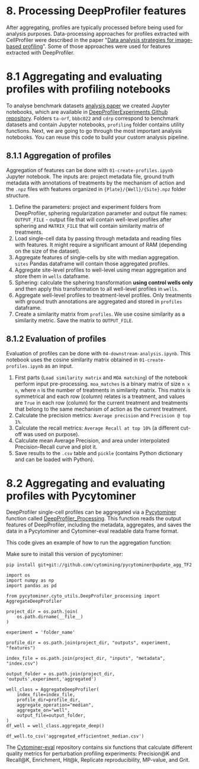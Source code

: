 # 8. Processing DeepProfiler features

After aggregating, profiles are typically processed before being used for analysis purposes. 
Data-processing approaches for profiles extracted with CellProfiler were described in the paper "[Data analysis strategies for image-based profiling](https://doi.org/10.1038/nmeth.4397)". Some of those approaches were used for features extracted with DeepProfiler.

# 8.1 Aggregating and evaluating profiles with profiling notebooks

To analyse benchmark datasets [analysis paper](https://www.biorxiv.org/content/10.1101/2022.08.12.503783v1.full) we created Jupyter notebooks, which are available in [DeepProfilerExperiments Github repository](https://github.com/broadinstitute/DeepProfilerExperiments). Folders `ta-orf`, `bbbc022` and `cdrp` correspond to benchmark datasets and contain Jupyter notebooks, `profiling` folder contains utility functions. 
Next, we are going to go through the most important analysis notebooks. You can reuse this code to build your custom analysis pipeline.


## 8.1.1 Aggregation of profiles

Aggregation of features can be done with `01-create-profiles.ipynb` Jupyter notebook. The inputs are: project metadata 
file, ground truth metadata with annotations of treatments by the mechanism of action and the `.npz` files with features organized in `{Plate}/{Well}/{Site}.npz` folder structure. 

1. Define the parameters: project and experiment folders from DeepProfiler, sphering regularization parameter and output file names: `OUTPUT_FILE` - output file that will contain well-level profiles after sphering and `MATRIX_FILE` that will contain similarity matrix of treatments.
2. Load single-cell data by passing through metadata and reading files with features. It might require a significant amount of RAM (depending on the size of the dataset).
3. Aggregate features of single-cells by site with median aggregation. `sites` Pandas dataframe will contain those aggregated profiles.
4. Aggregate site-level profiles to well-level using mean aggregation and store them in `wells` dataframe. 
5. Sphering: calculate the sphering transformation **using control wells only** and then apply this transformation to all well-level profiles in `wells`.
6. Aggregate well-level profiles to treatment-level profiles. Only treatments with ground truth annotations are aggregated and stored in `profiles` dataframe.
7. Create a similarity matrix from `profiles`. We use cosine similarity as a similarity metric. Save the matrix to `OUTPUT_FILE`.


## 8.1.2 Evaluation of profiles

Evaluation of profiles can be done with `04-downstream-analysis.ipynb`. This notebook uses the cosine similarity matrix 
obtained in `01-create-profiles.ipynb` as an input. 
1. First parts (`Load similarity matrix` and `MOA matching`) of the notebook perform input pre-processing. `moa_matches` 
   is a binary matrix of size `n x n`, where `n` is the number of treatments in similarity matrix. This matrix is symmetrical 
   and each row (column) relates is a treatment, and values are `True` in each row (column) for the current treatment and 
   treatments that belong to the same mechanism of action as the current treatment.
2. Calculate the precision metrics: `Average precision` and `Precision @ top 1%`. 
3. Calculate the recall metrics: `Average Recall at top 10%` (a different cut-off was used on purpose). 
4. Calculate mean Average Precision, and area under interpolated Precision-Recall curve and plot it. 
5. Save results to the `.csv` table and `pickle` (contains Python dictionary and can be loaded with Python). 

# 8.2 Aggregating and evaluating profiles with Pycytominer

DeepProfiler single-cell profiles can be aggregated via a [Pycytominer](https://github.com/cytomining/pycytominer) 
function called [DeepProfiler_Processing](https://github.com/cytomining/pycytominer/blob/master/pycytominer/cyto_utils/DeepProfiler_processing.py). 
This function reads the output features of DeepProfiler, including the metadata, aggregates, and saves the data in a Pycytominer and Cytominer-eval readable data frame format.

This code gives an example of how to run the aggregation function:

Make sure to install this version of pycytominer:


```
pip install git+git://github.com/cytomining/pycytominer@update_agg_TF2

import os
import numpy as np
import pandas as pd

from pycytominer.cyto_utils.DeepProfiler_processing import AggregateDeepProfiler

project_dir = os.path.join(
    os.path.dirname(__file__)
)

experiment = 'folder_name'

profile_dir = os.path.join(project_dir, "outputs", experiment, "features")

index_file = os.path.join(project_dir, "inputs", "metadata", "index.csv")

output_folder = os.path.join(project_dir, 'outputs',experiment,'aggregated')

well_class = AggregateDeepProfiler(
    index_file=index_file,
    profile_dir=profile_dir,
    aggregate_operation="median",
    aggregate_on="well",
    output_file=output_folder,
)
df_well = well_class.aggregate_deep()

df_well.to_csv('aggregated_efficientnet_median.csv')
```

The [Cytominer-eval](https://github.com/cytomining/cytominer-eval) repository contains six functions that calculate different quality metrics for perturbation profiling experiments: Precision@K and Recall@K, Enrichment, Hit@k, Replicate reproducibility, MP-value, and Grit.
